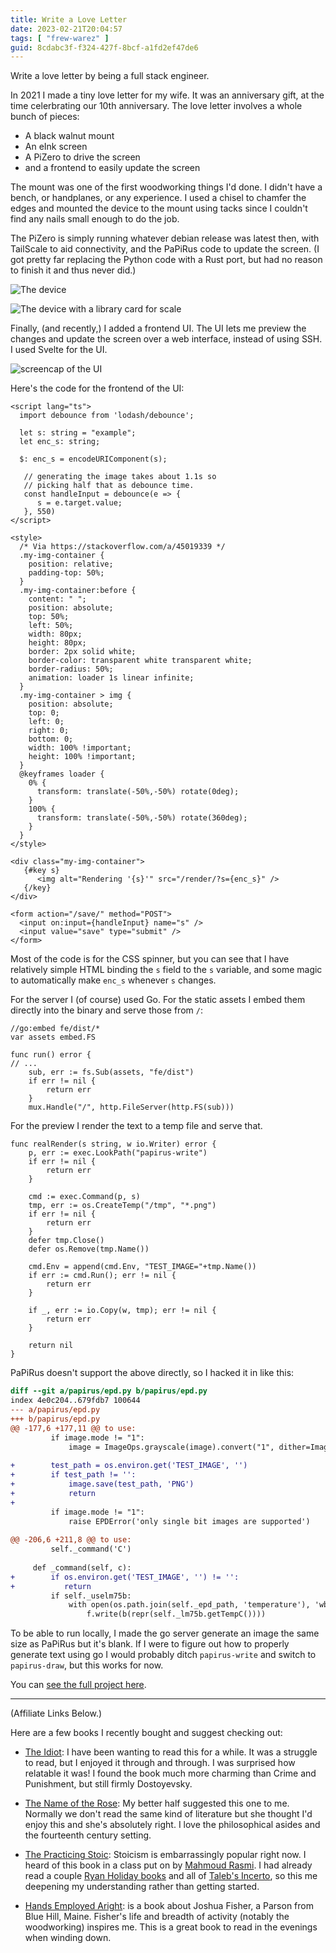 ```yaml
---
title: Write a Love Letter
date: 2023-02-21T20:04:57
tags: [ "frew-warez" ]
guid: 8cdabc3f-f324-427f-8bcf-a1fd2ef47de6
---
```

Write a love letter by being a full stack engineer.

<!--more-->

In 2021 I made a tiny love letter for my wife.  It was an anniversary gift, at
the time celerbrating our 10th anniversary.  The love letter involves a whole
bunch of pieces:

 * A black walnut mount
 * An eInk screen
 * A PiZero to drive the screen
 * and a frontend to easily update the screen

The mount was one of the first woodworking things I'd done.  I didn't have a bench,
or handplanes, or any experience.  I used a chisel to chamfer the edges and mounted
the device to the mount using tacks since I couldn't find any nails small enough to
do the job.

The PiZero is simply running whatever debian release was latest then, with
TailScale to aid connectivity, and the PaPiRus code to update the screen.  (I
got pretty far replacing the Python code with a Rust port, but had no reason to
finish it and thus never did.)

![The device](/static/img/write-a-love-letter-1.jpg)

![The device with a library card for scale](/static/img/write-a-love-letter-2.jpg)

Finally, (and recently,) I added a frontend UI.  The UI lets me preview the
changes and update the screen over a web interface, instead of using SSH.  I
used Svelte for the UI.

![screencap of the UI](/static/img/write-a-love-letter.gif)

Here's the code for the frontend of the UI:

```
<script lang="ts">
  import debounce from 'lodash/debounce';

  let s: string = "example";
  let enc_s: string;

  $: enc_s = encodeURIComponent(s);

   // generating the image takes about 1.1s so
   // picking half that as debounce time.
   const handleInput = debounce(e => {
      s = e.target.value;
   }, 550)
</script>

<style>
  /* Via https://stackoverflow.com/a/45019339 */
  .my-img-container {
    position: relative;
    padding-top: 50%;
  }
  .my-img-container:before {
    content: " ";
    position: absolute;
    top: 50%;
    left: 50%;
    width: 80px;
    height: 80px;
    border: 2px solid white;
    border-color: transparent white transparent white;
    border-radius: 50%;
    animation: loader 1s linear infinite;
  }
  .my-img-container > img {
    position: absolute;
    top: 0;
    left: 0;
    right: 0;
    bottom: 0;
    width: 100% !important;
    height: 100% !important;
  }
  @keyframes loader {
    0% {
      transform: translate(-50%,-50%) rotate(0deg);
    }
    100% {
      transform: translate(-50%,-50%) rotate(360deg);
    }
  }
</style>

<div class="my-img-container">
   {#key s}
      <img alt="Rendering '{s}'" src="/render/?s={enc_s}" />
   {/key}
</div>

<form action="/save/" method="POST">
  <input on:input={handleInput} name="s" />
  <input value="save" type="submit" />
</form>
```

Most of the code is for the CSS spinner, but you can see that I have relatively
simple HTML binding the `s` field to the `s` variable, and some magic to
automatically make `enc_s` whenever `s` changes.

For the server I (of course) used Go.  For the static assets I embed them directly
into the binary and serve those from `/`:

```golang
//go:embed fe/dist/*
var assets embed.FS

func run() error {
// ...
	sub, err := fs.Sub(assets, "fe/dist")
	if err != nil {
		return err
	}
	mux.Handle("/", http.FileServer(http.FS(sub)))
```

For the preview I render the text to a temp file and serve that.

```golang
func realRender(s string, w io.Writer) error {
	p, err := exec.LookPath("papirus-write")
	if err != nil {
		return err
	}

	cmd := exec.Command(p, s)
	tmp, err := os.CreateTemp("/tmp", "*.png")
	if err != nil {
		return err
	}
	defer tmp.Close()
	defer os.Remove(tmp.Name())

	cmd.Env = append(cmd.Env, "TEST_IMAGE="+tmp.Name())
	if err := cmd.Run(); err != nil {
		return err
	}

	if _, err := io.Copy(w, tmp); err != nil {
		return err
	}

	return nil
}
```

PaPiRus doesn't support the above directly, so I hacked it in like this:

```diff
diff --git a/papirus/epd.py b/papirus/epd.py
index 4e0c204..679fdb7 100644
--- a/papirus/epd.py
+++ b/papirus/epd.py
@@ -177,6 +177,11 @@ to use:
         if image.mode != "1":
             image = ImageOps.grayscale(image).convert("1", dither=Image.FLOYDSTEINBERG)
 
+        test_path = os.environ.get('TEST_IMAGE', '')
+        if test_path != '':
+            image.save(test_path, 'PNG')
+            return
+
         if image.mode != "1":
             raise EPDError('only single bit images are supported')
 
@@ -206,6 +211,8 @@ to use:
         self._command('C')
 
     def _command(self, c):
+        if os.environ.get('TEST_IMAGE', '') != '':
+           return
         if self._uselm75b:
             with open(os.path.join(self._epd_path, 'temperature'), 'wb') as f:
                 f.write(b(repr(self._lm75b.getTempC())))
```

To be able to run locally, I made the go server generate an image the same size
as PaPiRus but it's blank.  If I were to figure out how to properly generate
text using go I would probably ditch `papirus-write` and switch to
`papirus-draw`, but this works for now.

You can [see the full project here](https://github.com/frioux/love-letter).

---

(Affiliate Links Below.)

Here are a few books I recently bought and suggest checking out:

 * [The
   Idiot](https://www.amazon.com/Idiot-Vintage-Classics-Fyodor-Dostoevsky/dp/0375702245?&linkCode=ll1&tag=afoolishmanif-20&linkId=7a7ded345606a15d25fa1c7201c69efc&language=en_US&ref_=as_li_ss_tl):
   I have been wanting to read this for a while.  It was a struggle to read,
   but I enjoyed it through and through.  I was surprised how relatable it was!
   I found the book much more charming than Crime and Punishment, but still
   firmly Dostoyevsky.

 * [The Name of the
   Rose](https://www.amazon.com/Name-Rose-Umberto-Eco/dp/0544176561?&linkCode=ll1&tag=afoolishmanif-20&linkId=7be40fab16fe61abda3c118bb58ff746&language=en_US&ref_=as_li_ss_tl):
   My better half suggested this one to me.  Normally we don't read the same
   kind of literature but she thought I'd enjoy this and she's absolutely
   right.  I love the philosophical asides and the fourteenth century setting.

 * [The Practicing
   Stoic](https://www.amazon.com/Practicing-Stoic-Philosophical-Users-Manual/dp/1567926118?&linkCode=ll1&tag=afoolishmanif-20&linkId=f45c872ca2642b4d32f8e9a1c31360e4&language=en_US&ref_=as_li_ss_tl):
   Stoicism is embarrassingly popular right now.  I heard of this book in a
   class put on by [Mahmoud Rasmi](https://decafquest.com/).  I had already
   read a couple [Ryan Holiday
   books](https://www.amazon.com/stores/Ryan-Holiday/author/B007LUHFH8?store_ref=ap_rdr&isDramIntegrated=true&shoppingPortalEnabled=true&linkCode=ll2&tag=afoolishmanif-20&linkId=2b51404d47216b6b3a3b1270557029f4&language=en_US&ref_=as_li_ss_tl)
   and all of [Taleb's
   Incerto](https://www.amazon.com/Incerto-5-Book-Bundle-Randomness-Antifragile-ebook/dp/B08M67TDPN?&linkCode=ll1&tag=afoolishmanif-20&linkId=77595a15972f794d49c1d102cc35f594&language=en_US&ref_=as_li_ss_tl),
   so this me deepening my understanding rather than getting started.

 * [Hands Employed
   Aright](https://lostartpress.com/products/hands-employed-aright?_pos=1&_sid=4b9a45f4c&_ss=r):
   is a book about Joshua Fisher, a Parson from Blue Hill, Maine.  Fisher's life
   and breadth of activity (notably the woodworking) inspires me.  This is a great
   book to read in the evenings when winding down.
